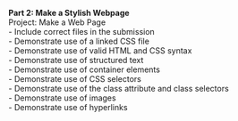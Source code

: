 <b>Part 2: Make a Stylish Webpage</b>
<br>Project: Make a Web Page
<br>- Include correct files in the submission
<br>- Demonstrate use of a linked CSS file
<br>- Demonstrate use of valid HTML and CSS syntax
<br>- Demonstrate use of structured text
<br>- Demonstrate use of container elements
<br>- Demonstrate use of CSS selectors
<br>- Demonstrate use of the class attribute and class selectors
<br>- Demonstrate use of images
<br>- Demonstrate use of hyperlinks
